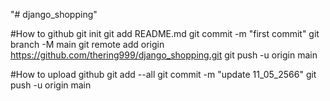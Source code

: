 "# django_shopping" 

#How to github
git init
git add README.md
git commit -m "first commit"
git branch -M main
git remote add origin https://github.com/thering999/django_shopping.git
git push -u origin main



#How to upload github
git add --all
git commit -m "update 11_05_2566"
git push -u origin main